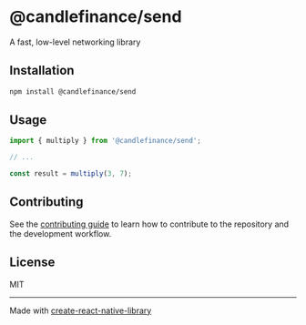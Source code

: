# @candlefinance/send

A fast, low-level networking library

## Installation

```sh
npm install @candlefinance/send
```

## Usage


```js
import { multiply } from '@candlefinance/send';

// ...

const result = multiply(3, 7);
```


## Contributing

See the [contributing guide](CONTRIBUTING.md) to learn how to contribute to the repository and the development workflow.

## License

MIT

---

Made with [create-react-native-library](https://github.com/callstack/react-native-builder-bob)
